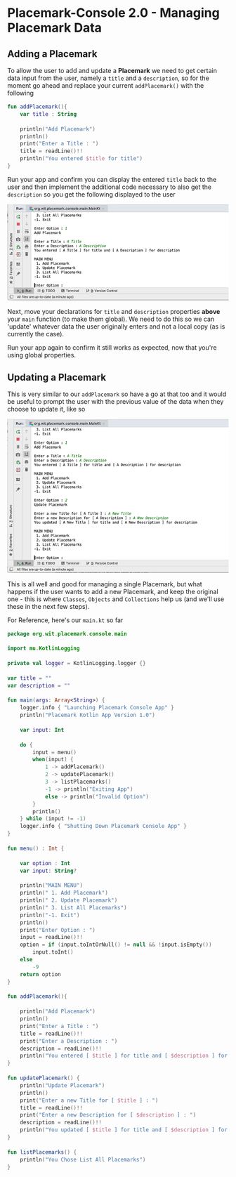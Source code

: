 # Placemark-Console 2.0 - Managing Placemark Data


## Adding a Placemark
To allow the user to add and update a **Placemark** we need to get certain data input from the user, namely a `title` and a `description`, so for the moment go ahead and replace your current `addPlacemark()` with the following

~~~kotlin
fun addPlacemark(){
    var title : String

    println("Add Placemark")
    println()
    print("Enter a Title : ")
    title = readLine()!!
    println("You entered $title for title")
}
~~~

Run your app and confirm you can display the entered `title` back to the user and then implement the additional code necessary to also get the `description` so you get the following displayed to the user

![](img/001.png)

Next, move your declarations for `title` and `description` properties **above** your `main` function (to make them global). We need to do this so we can 'update' whatever data the user originally enters and not a local copy (as is currently the case).

Run your app again to confirm it still works as expected, now that you're using global properties.

## Updating a Placemark

This is very similar to our `addPlacemark` so have a go at that too and it would be useful to prompt the user with the previous value of the data when they choose to update it, like so

![](img/002.png)

This is all well and good for managing a single Placemark, but what happens if the user wants to add a new Placemark, and keep the original one - this is where `Classes`, `Objects` and `Collections` help us (and we'll use these in the next few steps).

For Reference, here's our `main.kt` so far

~~~kotlin
package org.wit.placemark.console.main

import mu.KotlinLogging

private val logger = KotlinLogging.logger {}

var title = ""
var description = ""

fun main(args: Array<String>) {
    logger.info { "Launching Placemark Console App" }
    println("Placemark Kotlin App Version 1.0")

    var input: Int

    do {
        input = menu()
        when(input) {
            1 -> addPlacemark()
            2 -> updatePlacemark()
            3 -> listPlacemarks()
            -1 -> println("Exiting App")
            else -> println("Invalid Option")
        }
        println()
    } while (input != -1)
    logger.info { "Shutting Down Placemark Console App" }
}

fun menu() : Int {

    var option : Int
    var input: String?

    println("MAIN MENU")
    println(" 1. Add Placemark")
    println(" 2. Update Placemark")
    println(" 3. List All Placemarks")
    println("-1. Exit")
    println()
    print("Enter Option : ")
    input = readLine()!!
    option = if (input.toIntOrNull() != null && !input.isEmpty())
        input.toInt()
    else
        -9
    return option
}

fun addPlacemark(){

    println("Add Placemark")
    println()
    print("Enter a Title : ")
    title = readLine()!!
    print("Enter a Description : ")
    description = readLine()!!
    println("You entered [ $title ] for title and [ $description ] for description")
}

fun updatePlacemark() {
    println("Update Placemark")
    println()
    print("Enter a new Title for [ $title ] : ")
    title = readLine()!!
    print("Enter a new Description for [ $description ] : ")
    description = readLine()!!
    println("You updated [ $title ] for title and [ $description ] for description")
}

fun listPlacemarks() {
    println("You Chose List All Placemarks")
}
~~~
